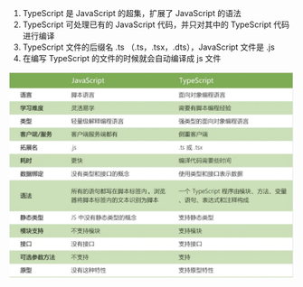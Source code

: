 1. TypeScript 是 JavaScript 的超集，扩展了 JavaScript 的语法
2. TypeScript 可处理已有的 JavaScript 代码，并只对其中的 TypeScript 代码进行编译
3. TypeScript 文件的后缀名 .ts （.ts，.tsx，.dts），JavaScript 文件是 .js
4. 在编写 TypeScript 的文件的时候就会自动编译成 js 文件

![区别](../img/tsandjs.png)